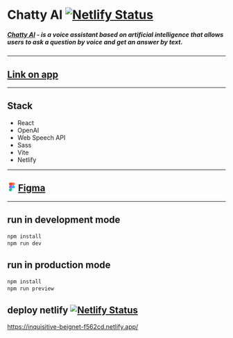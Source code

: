 # Chatty AI [![Netlify Status](https://api.netlify.com/api/v1/badges/dfb224d9-879e-474a-9e06-16b692e45c3d/deploy-status)](https://app.netlify.com/sites/inquisitive-beignet-f562cd/deploys)
  #####  [Chatty AI](https://inquisitive-beignet-f562cd.netlify.app/) - is a voice assistant based on artificial intelligence that allows users to ask a question by voice and get an answer by text.
  ---
## [Link on app](https://inquisitive-beignet-f562cd.netlify.app/)
---
## Stack
* React
* OpenAI
* Web Speech API
* Sass
* Vite
* Netlify
---

##  <img src="https://raw.githubusercontent.com/devicons/devicon/1119b9f84c0290e0f0b38982099a2bd027a48bf1/icons/figma/figma-original.svg" title="Figma" alt="Figma" width="20" height="20"/> [Figma](https://www.figma.com/file/AnxDhUpGN5UvXvJh8udkGr/%D0%A0%D0%B5%D0%B2%D1%8C%D1%8E.-%D0%A0%D0%B0%D1%81%D1%81%D0%BE%D0%BB%D0%BE%D0%B2%D0%B0-%D0%AD%D0%BB%D1%8C%D0%B2%D0%B8%D1%80%D0%B0-(%D0%98%D1%82%D0%BE%D0%B3)?node-id=411%3A5466&mode=dev)
---
 

## run in development mode

``` 
npm install
npm run dev
```
## run in production mode

``` 
npm install
npm run preview
```
## deploy netlify [![Netlify Status](https://api.netlify.com/api/v1/badges/dfb224d9-879e-474a-9e06-16b692e45c3d/deploy-status)](https://app.netlify.com/sites/inquisitive-beignet-f562cd/deploys)
https://inquisitive-beignet-f562cd.netlify.app/